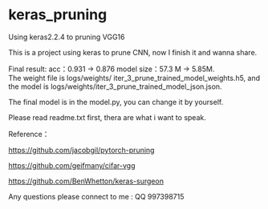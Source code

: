 # keras_pruning
Using keras2.2.4 to pruning VGG16

This is a project using keras to prune CNN, now I finish it and wanna share.

Final result: acc：0.931 -> 0.876    model size：57.3 M -> 5.85M.        
The weight file is logs/weights/ iter_3_prune_trained_model_weights.h5, and the model is logs/weights/iter_3_prune_trained_model_json.json.

The final model is in the model.py, you can change it by yourself.

Please read readme.txt first, thera are what i want to speak.

Reference：

https://github.com/jacobgil/pytorch-pruning

https://github.com/geifmany/cifar-vgg

https://github.com/BenWhetton/keras-surgeon

Any questions please connect to me : QQ 997398715
